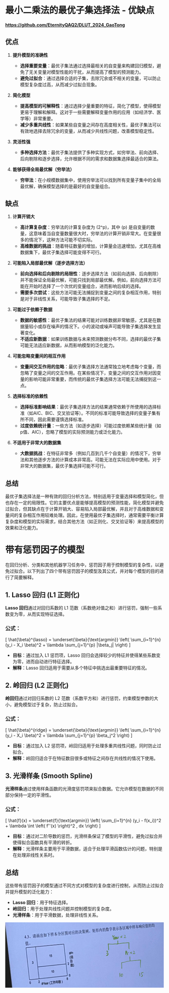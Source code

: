 # 最小二乘法的最优子集选择法 - 优缺点
#### https://github.com/EternityQAQ2/DLUT_2024_GaoTong
## 优点

1. **提升模型的准确性**  
   - **选择重要变量**：最优子集法通过选择最相关的自变量来构建回归模型，避免了无关变量对模型性能的干扰，从而提高了模型的预测能力。
   - **避免过拟合**：通过选择合适的子集，去除冗余或不相关的变量，可以防止模型复杂度过高，从而减少过拟合现象。

2. **简化模型**  
   - **提高模型的可解释性**：通过选择少量重要的特征，简化了模型，使得模型更易于理解和解释。这对于一些需要解释变量作用的应用（如经济学、医学等）非常重要。
   - **减少多重共线性**：如果某些自变量之间存在高度相关性，最优子集法可以有效地选择去除冗余的变量，从而减少共线性问题，改善模型稳定性。

3. **灵活性强**  
   - **多种选择方法**：最优子集法提供了多种实现方式，如穷举法、前向选择、后向剔除和逐步选择，允许根据不同的需求和数据集选择最适合的算法。

4. **能够获得全局最优解（穷举法）**  
   - **穷举法**：在小规模数据集中，使用穷举法可以找到所有变量子集中的全局最优解，确保模型选择的是最好的自变量组合。

## 缺点

1. **计算开销大**  
   - **高计算复杂度**：穷举法的计算复杂度为 \(2^p\)，其中 \(p\) 是自变量的数量，这意味着当自变量数量很大时，穷举法的计算开销非常大。在变量很多的情况下，这种方法可能不切实际。
   - **高维数据的挑战**：随着特征数量的增加，计算量会迅速增加，尤其在高维数据集下，最优子集选择可能变得不可行。

2. **可能陷入局部最优解（逐步选择方法）**  
   - **前向选择和后向剔除的局限性**：逐步选择方法（如前向选择、后向剔除）并不能保证全局最优解，可能只找到局部最优解。例如，前向选择方法可能在开始时选择了一个次优的变量组合，进而影响后续的选择。
   - **需要多次尝试**：这些方法可能无法捕捉到变量之间的复杂相互作用，特别是对于非线性关系，可能导致子集选择的不足。

3. **可能过于依赖于数据**  
   - **数据的敏感性**：最优子集法的结果可能对训练数据非常敏感，尤其是在数据量较小或存在噪声的情况下。小的波动或噪声可能导致子集选择发生显著变化。
   - **不适应新数据**：如果训练数据与未来预测数据分布不同，选择的最优子集可能无法适应新数据，从而影响模型的泛化能力。

4. **可能忽略变量间的相互作用**  
   - **变量间交互作用的忽略**：最优子集选择方法通常独立地考虑每个变量，而忽略了变量之间的交互作用。在某些情况下，变量之间的交互作用对因变量的影响可能非常重要，而传统的最优子集选择方法可能无法捕捉到这一点。

5. **选择标准的依赖性**  
   - **选择标准影响结果**：最优子集选择方法的结果通常依赖于所使用的选择标准（如AIC、BIC、交叉验证等）。不同的标准可能导致选择的变量子集有所不同，因此需要谨慎选择标准。
   - **过度依赖统计量**：一些方法（如逐步选择）可能过度依赖某些统计量（如p值、AIC），忽略了模型的实际预测能力或泛化能力。

6. **不适用于非常大的数据集**  
   - **大数据挑战**：在特征非常多（例如几百到几千个自变量）的情况下，穷举法和其他逐步方法的计算成本非常高，可能无法在实际应用中使用。对于非常大的数据集，最优子集选择可能不可行。

## 总结

最优子集选择法是一种有效的回归分析方法，特别适用于变量选择和模型简化，但也存在一定的局限性。它的主要优点是能够提高模型的预测性能，简化模型并避免过拟合，但其缺点在于计算开销大、容易陷入局部最优解，并且对于高维数据和变量间的复杂相互作用较难处理。因此，在使用最优子集选择时，通常需要平衡计算复杂度和模型的实际需求，结合其他方法（如正则化、交叉验证等）来提高模型的效果和泛化能力。



# 带有惩罚因子的模型

在回归分析、分类和其他机器学习任务中，惩罚因子用于控制模型的复杂性，以避免过拟合。以下列出了四个带有惩罚因子的模型及其公式，并对每个模型的目的进行了简要解释。

## 1. Lasso 回归 (L1 正则化)

**Lasso 回归**通过对回归系数的 L1 范数（系数绝对值之和）进行惩罚，强制一些系数变为零，从而实现特征选择。

### 公式：
\[
\hat{\beta}^{lasso} = \underset{\beta}{\text{argmin}} \left( \sum_{i=1}^{n} (y_i - X_i \beta)^2 + \lambda \sum_{j=1}^{p} |\beta_j| \right)
\]
- **目标**：通过加入 L1 惩罚项，Lasso 回归会选择较少的特征并使得某些系数变为零，进而自动进行特征选择。
- **解释**：Lasso 回归适用于需要从多个特征中挑选出最重要特征的情况。

## 2. 岭回归 (L2 正则化)

**岭回归**通过对回归系数的 L2 范数（系数平方和）进行惩罚，约束模型参数的大小，避免模型过于复杂，防止过拟合。

### 公式：
\[
\hat{\beta}^{ridge} = \underset{\beta}{\text{argmin}} \left( \sum_{i=1}^{n} (y_i - X_i \beta)^2 + \lambda \sum_{j=1}^{p} \beta_j^2 \right)
\]
- **目标**：通过加入 L2 惩罚项，岭回归适用于处理多重共线性问题，同时防止过拟合。
- **解释**：岭回归适合于在特征数目很多或特征之间存在共线性的情况下使用。

## 3. 光滑样条 (Smooth Spline)

**光滑样条**通过使用样条函数的光滑度惩罚项来拟合数据。它允许模型在数据的不同部分保持一定的平滑性。

### 公式：
\[
\hat{f}(x) = \underset{f}{\text{argmin}} \left( \sum_{i=1}^{n} (y_i - f(x_i))^2 + \lambda \int \left( f''(x) \right)^2 \, dx \right)
\]
- **目标**：通过对二阶导数的惩罚，光滑样条保证了模型的平滑性，避免过拟合并使得拟合函数具有平滑的转折。
- **解释**：光滑样条主要用于平滑数据，适合于处理平滑函数估计的问题，特别是在处理非线性关系时。


## 总结

这些带有惩罚因子的模型通过不同方式对模型的复杂度进行控制，从而防止过拟合并提升模型的泛化能力：
- **Lasso 回归**：用于特征选择。
- **岭回归**：用于处理共线性问题并控制模型的复杂度。
- **光滑样条**：用于平滑数据，处理非线性关系。

![](img/Y2.png)
